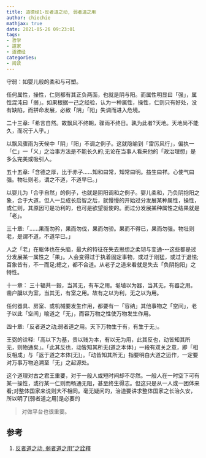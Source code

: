 ```yaml
---
title: 道德经1-反者道之动, 弱者道之用
author: chiechie
mathjax: true
date: 2021-05-26 09:23:01
tags: 
- 哲学
- 道家 
- 道德经
categories:
- 阅读
---
```


守弱：如婴儿般的柔和与可塑。

任何属性，操性，仁则都有其正负两面，也就是阴与阳。而属性明显曰「强」，属性混沌曰「弱」。如果根据一己之经验，认为一种属性，操性，仁则只有好处，没有缺陷，而拼命发展，必致「阴」「阳」失调而进入危境。


二十三章:「希言自然。故飘风不终朝，骤雨不终日。孰为此者?天地。天地尚不能久，而况于人乎。」

以飘风骤雨为天候中「阴」「阳」不调之例子。这就隐喻到「雷厉风行」，偏执一「仁」一「义」之治事方法是不能长久的;无论在当事人看来他的「政治理想」是多么完美或吸引人。


五十五章:「含德之厚，比于赤子……知和曰常，知常曰明。益生曰祥。心使气曰强。物壮则老，谓之不道，不道早巳。」

以婴儿为「合乎自然」的例子，也就是阴阳调和之例子。婴儿柔和，乃负阴抱阳之象，合于大道。但人一旦成长启智之后，就慢慢的开始过分发展某种属性，操性，或仁则，其原因可是功利的，也可是欲望驱使的。而过分发展某种属性之结果就是「老」。

三十章:「……果而勿矜，果而勿伐，果而勿骄。果而不得已，果而勿强。物壮则老，是谓不道，不道早巳。」

人之「老」在躯体也在头脑，最大的特征在失去思想之柔韧与变通---这些都是过分发展某一属性之「果」。人会变得过于执着固定事物，或过于刚猛，或过于退怯;百象皆有，不一而足;總之，都不合道。从老子之道来看就是失去「负阴抱阳」之特性。


十一章： 三十辐共一毂，当其无，有车之用。埏埴以为器，当其无，有器之用。凿户牖以为室，当其无，有室之用。故有之以为利，无之以为用。

任何器具、房室、或机械要发生作用，都要有一「容纳」其他事物之「空间」，老子以此「空间」喻道之「无」，而容万物之性使万物发生作用。


四十章:「反者道之动;弱者道之用。天下万物生于有，有生于无」。

王弼的诠释:「高以下为基，贵以贱为本，有以无为用，此其反也，动皆知其所无，则物通矣」。「此其反也，动皆知其所无(道之本体)」一段有双关之意，即「相反相成」与「返于道之本体[无]」。「动皆知其所无」指要明白大道之运作，一定要对万事万物追溯至「无」之起源处。

这个道理对古之君王重要，对于一般人或短时间却不尽然。一般人在一时空下可有某一操性，或行某一仁则而畅通无阻，甚至终生得志。但这只是从一人或一团体来看;对整体国家来说则大不相同。毫无疑问的，治道要讲求整体国家之长治久安，所以明了[弱者道之用]是必要的

> 对做平台也很重要。


## 参考
1. [反者道之动, 弱者道之用”之詮釋](https://www.aisixiang.com/data/37674.html)